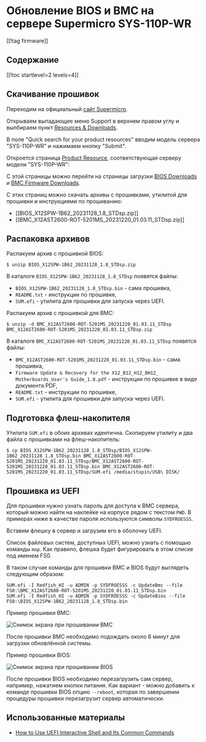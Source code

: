 Обновление BIOS и BMC на сервере Supermicro SYS-110P-WR
=======================================================

[[!tag firmware]]

Содержание
----------

[[!toc startlevel=2 levels=4]]

Скачивание прошивок
-------------------

Переходим на официальный [сайт Supermicro](https://www.supermicro.com/en/).

Открываем выпадающее меню Support в верхнем правом углу и выпбираем пункт [Resources & Downloads](https://www.supermicro.com/en/support/resources/downloadcenter/swdownload).

В поле "Quick search for your product resources" вводим модель сервера "SYS-110P-WR" и нажимаем кнопку "Submit".

Откроется страница [Product Resource](https://www.supermicro.com/en/support/resources/downloadcenter/SYS-110P-WR), соответствующая серверу модели "SYS-110P-WR":

С этой страницы можно перейти на страницы загрузки [BIOS Downloads](https://www.supermicro.com/en/support/resources/downloadcenter/firmware/SYS-110P-WR/BIOS) и [BMC Firmware Downloads](https://www.supermicro.com/en/support/resources/downloadcenter/firmware/SYS-110P-WR/BMC).

С этих страниц можно скачать архивы с прошивками, утилитой для прошивки и инструкциями по прошиванию:

* [[BIOS_X12SPW-1B62_20231128_1.8_STDsp.zip]]
* [[BMC_X12AST2600-ROT-5201MS_20231220_01.03.11_STDsp.zip]]

Распаковка архивов
------------------

Распакуем архив с прошивкой BIOS:

    $ unzip BIOS_X12SPW-1B62_20231128_1.8_STDsp.zip

В каталоге `BIOS_X12SPW-1B62_20231128_1.8_STDsp` появятся файлы:

* `BIOS_X12SPW-1B62_20231128_1.8_STDsp.bin` - сама прошивка,
* `README.txt` - инструкции по прошивке,
* `SUM.efi` - утилита для прошивки для запуска через UEFI.

Распакуем архив с прошивкой для BMC:

    $ unzip -d BMC_X12AST2600-ROT-5201MS_20231220_01.03.11_STDsp BMC_X12AST2600-ROT-5201MS_20231220_01.03.11_STDsp.zip

В каталоге `BMC_X12AST2600-ROT-5201MS_20231220_01.03.11_STDsp` появятся файлы:

* `BMC_X12AST2600-ROT-5201MS_20231220_01.03.11_STDsp.bin` - сама прошивка,
* `Firmware Update & Recovery for the X12_B12_H12_BH12_ Motherboards_User's Guide_1.0.pdf` - инструкции по прошивке в виде документа PDF,
* `README.txt` - инструкции по прошивке,
* `SUM.efi` - утилита для прошивки для запуска через UEFI.

Подготовка флеш-накопителя
--------------------------

Утилита `SUM.efi` в обоих архивах идентична. Скопируем утилиту и два файла с прошивками на флеш-накопитель:

    $ cp BIOS_X12SPW-1B62_20231128_1.8_STDsp/BIOS_X12SPW-1B62_20231128_1.8_STDsp.bin BMC_X12AST2600-ROT-5201MS_20231220_01.03.11_STDsp/BMC_X12AST2600-ROT-5201MS_20231220_01.03.11_STDsp.bin BMC_X12AST2600-ROT-5201MS_20231220_01.03.11_STDsp/SUM.efi /media/stupin/USB\ DISK/

Прошивка из UEFI
----------------

Для прошивки нужно узнать пароль для доступа к BMC сервера, который можно найти на наклейке на корпусе рядом с текстом `PWD`. В примерах ниже в качестве пароля используются символы `SYDFROESSS`.

Вставим флешку в сервер и загрузим его в оболочку UEFI.

Список файловых систем, доступных UEFI, можно узнать с помощью команды `map`. Как правило, флешка будет фигурировать в этом списке под именем FS0.

В таком случае команды для прошивки BMC и BIOS будут выглядеть следующим образом:

    SUM.efi -I Redfish_HI -u ADMIN -p SYDFROESSS -c UpdateBmc --file FS0:\BMC_X12AST2600-ROT-5201MS_20231220_01.03.11_STDsp.bin
    SUM.efi -I Redfish_HI -u ADMIN -p SYDFROESSS -c UpdateBios --file FS0:\BIOS_X12SPW-1B62_20231128_1.8_STDsp.bin

Пример прошивки BMC:

![Снимок экрана при прошивании BMC](flashing_bmc.jpg)

После прошивки BMC необходимо подождать около 6 минут для загрузки обновлённой системы.

Пример прошивки BIOS:

![Снимок экрана при прошивании BIOS](flashing_bios.jpg)

После прошивки BIOS необходимо перезагрузить сам сервер, например, нажатием кнопки питания. Как вариант - можно добавить к команде прошивки BIOS опцию `--reboot`, которая по завершении процедуры прошивки перезагрузит сервер автоматически.

Использованные материалы
------------------------

* [How to Use UEFI Interactive Shell and Its Common Commands](https://www.sys-hint.com/3893-How-to-Use-UEFI-Interactive-Shell-and-Its-Common-Commands)
